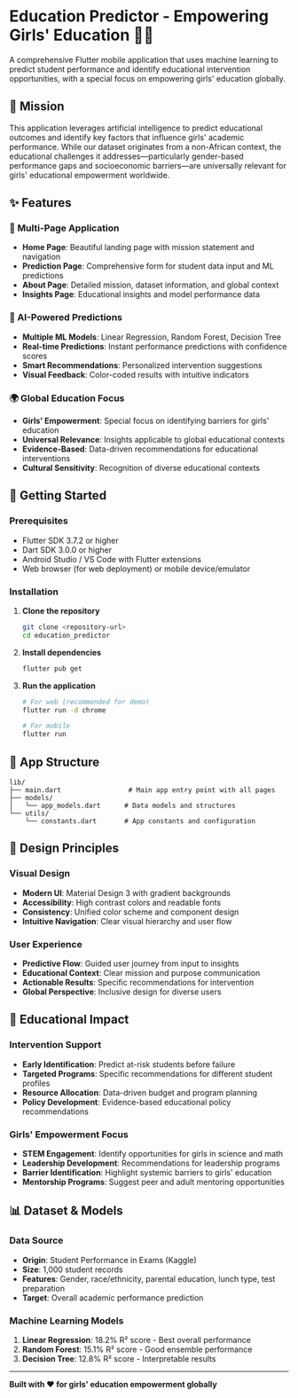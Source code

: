 # Education Predictor - Empowering Girls' Education 👩‍🎓

A comprehensive Flutter mobile application that uses machine learning to predict student performance and identify educational intervention opportunities, with a special focus on empowering girls' education globally.

## 🎯 Mission

This application leverages artificial intelligence to predict educational outcomes and identify key factors that influence girls' academic performance. While our dataset originates from a non-African context, the educational challenges it addresses—particularly gender-based performance gaps and socioeconomic barriers—are universally relevant for girls' educational empowerment worldwide.

## ✨ Features

### 📱 Multi-Page Application
- **Home Page**: Beautiful landing page with mission statement and navigation
- **Prediction Page**: Comprehensive form for student data input and ML predictions
- **About Page**: Detailed mission, dataset information, and global context
- **Insights Page**: Educational insights and model performance data

### 🤖 AI-Powered Predictions
- **Multiple ML Models**: Linear Regression, Random Forest, Decision Tree
- **Real-time Predictions**: Instant performance predictions with confidence scores
- **Smart Recommendations**: Personalized intervention suggestions
- **Visual Feedback**: Color-coded results with intuitive indicators

### 🌍 Global Education Focus
- **Girls' Empowerment**: Special focus on identifying barriers for girls' education
- **Universal Relevance**: Insights applicable to global educational contexts
- **Evidence-Based**: Data-driven recommendations for educational interventions
- **Cultural Sensitivity**: Recognition of diverse educational contexts

## 🚀 Getting Started

### Prerequisites
- Flutter SDK 3.7.2 or higher
- Dart SDK 3.0.0 or higher
- Android Studio / VS Code with Flutter extensions
- Web browser (for web deployment) or mobile device/emulator

### Installation

1. **Clone the repository**
   ```bash
   git clone <repository-url>
   cd education_predictor
   ```

2. **Install dependencies**
   ```bash
   flutter pub get
   ```

3. **Run the application**
   ```bash
   # For web (recommended for demo)
   flutter run -d chrome
   
   # For mobile
   flutter run
   ```

## 📱 App Structure

```
lib/
├── main.dart                 # Main app entry point with all pages
├── models/
│   └── app_models.dart      # Data models and structures
└── utils/
    └── constants.dart       # App constants and configuration
```

## 🎨 Design Principles

### Visual Design
- **Modern UI**: Material Design 3 with gradient backgrounds
- **Accessibility**: High contrast colors and readable fonts
- **Consistency**: Unified color scheme and component design
- **Intuitive Navigation**: Clear visual hierarchy and user flow

### User Experience
- **Predictive Flow**: Guided user journey from input to insights
- **Educational Context**: Clear mission and purpose communication
- **Actionable Results**: Specific recommendations for intervention
- **Global Perspective**: Inclusive design for diverse users

## 🌟 Educational Impact

### Intervention Support
- **Early Identification**: Predict at-risk students before failure
- **Targeted Programs**: Specific recommendations for different student profiles
- **Resource Allocation**: Data-driven budget and program planning
- **Policy Development**: Evidence-based educational policy recommendations

### Girls' Empowerment Focus
- **STEM Engagement**: Identify opportunities for girls in science and math
- **Leadership Development**: Recommendations for leadership programs
- **Barrier Identification**: Highlight systemic barriers to girls' education
- **Mentorship Programs**: Suggest peer and adult mentoring opportunities

## 📊 Dataset & Models

### Data Source
- **Origin**: Student Performance in Exams (Kaggle)
- **Size**: 1,000 student records
- **Features**: Gender, race/ethnicity, parental education, lunch type, test preparation
- **Target**: Overall academic performance prediction

### Machine Learning Models
1. **Linear Regression**: 18.2% R² score - Best overall performance
2. **Random Forest**: 15.1% R² score - Good ensemble performance
3. **Decision Tree**: 12.8% R² score - Interpretable results

---

**Built with ❤️ for girls' education empowerment globally**
